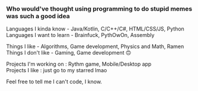 ### Who would've thought using programming to do stupid memes was such a good idea 
Languages I kinda know - Java/Kotlin, C/C++/C#, HTML/CSS/JS, Python \
Languages I want to learn - Brainfuck, PythOwOn, Assembly 

Things I like - Algorithms, Game development, Physics and Math, Ramen \
Things I don't like - Gaming, Game development 🙃

Projects I'm working on : Rythm game, Mobile/Desktop app \
Projects I like : just go to my starred lmao 

Feel free to tell me I can't code, I know.
